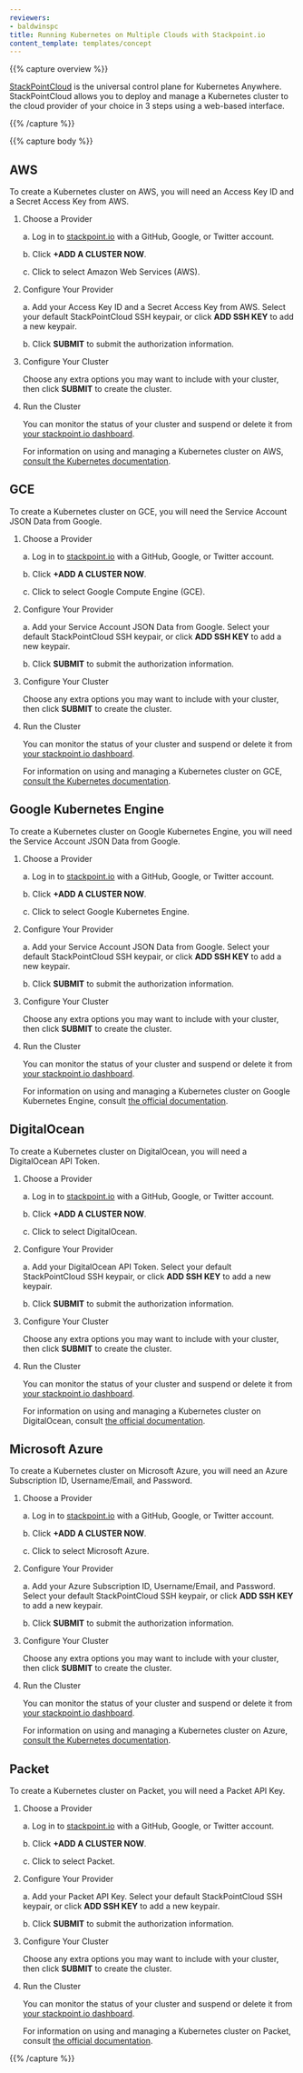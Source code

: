 ```yaml
---
reviewers:
- baldwinspc
title: Running Kubernetes on Multiple Clouds with Stackpoint.io
content_template: templates/concept
---
```


{{% capture overview %}}

[StackPointCloud](https://stackpoint.io/) is the universal control plane for Kubernetes Anywhere. StackPointCloud allows you to deploy and manage a Kubernetes cluster to the cloud provider of your choice in 3 steps using a web-based interface.

{{% /capture %}}

{{% capture body %}}

## AWS

To create a Kubernetes cluster on AWS, you will need an Access Key ID and a Secret Access Key from AWS.

1. Choose a Provider

    a. Log in to [stackpoint.io](https://stackpoint.io) with a GitHub, Google, or Twitter account.

    b. Click **+ADD A CLUSTER NOW**.

    c. Click to select Amazon Web Services (AWS).

1. Configure Your Provider

    a. Add your Access Key ID and a Secret Access Key from AWS. Select your default StackPointCloud SSH keypair, or click **ADD SSH KEY** to add a new keypair.

    b. Click **SUBMIT** to submit the authorization information.

1. Configure Your Cluster

    Choose any extra options you may want to include with your cluster, then click **SUBMIT** to create the cluster.

1. Run the Cluster

    You can monitor the status of your cluster and suspend or delete it from [your stackpoint.io dashboard](https://stackpoint.io/#/clusters).

    For information on using and managing a Kubernetes cluster on AWS, [consult the  Kubernetes documentation](/docs/getting-started-guides/aws/).


## GCE

To create a Kubernetes cluster on GCE, you will need the Service Account JSON Data from Google.

1. Choose a Provider

    a. Log in to [stackpoint.io](https://stackpoint.io) with a GitHub, Google, or Twitter account.

    b. Click **+ADD A CLUSTER NOW**.

    c. Click to select Google Compute Engine (GCE).

1. Configure Your Provider

    a. Add your Service Account JSON Data from Google. Select your default StackPointCloud SSH keypair, or click **ADD SSH KEY** to add a new keypair.

    b. Click **SUBMIT** to submit the authorization information.

1. Configure Your Cluster

    Choose any extra options you may want to include with your cluster, then click **SUBMIT** to create the cluster.

1. Run the Cluster

    You can monitor the status of your cluster and suspend or delete it from [your stackpoint.io dashboard](https://stackpoint.io/#/clusters).

    For information on using and managing a Kubernetes cluster on GCE, [consult the  Kubernetes documentation](/docs/getting-started-guides/gce/).


## Google Kubernetes Engine

To create a Kubernetes cluster on Google Kubernetes Engine, you will need the Service Account JSON Data from Google.

1. Choose a Provider

    a. Log in to [stackpoint.io](https://stackpoint.io) with a GitHub, Google, or Twitter account.

    b. Click **+ADD A CLUSTER NOW**.

    c. Click to select Google Kubernetes Engine.

1. Configure Your Provider

    a. Add your Service Account JSON Data from Google. Select your default StackPointCloud SSH keypair, or click **ADD SSH KEY** to add a new keypair.

    b. Click **SUBMIT** to submit the authorization information.

1. Configure Your Cluster

    Choose any extra options you may want to include with your cluster, then click **SUBMIT** to create the cluster.

1. Run the Cluster

    You can monitor the status of your cluster and suspend or delete it from [your stackpoint.io dashboard](https://stackpoint.io/#/clusters).

    For information on using and managing a Kubernetes cluster on Google Kubernetes Engine, consult [the official documentation](/docs/home/).


## DigitalOcean

To create a Kubernetes cluster on DigitalOcean, you will need a DigitalOcean API Token.

1. Choose a Provider

    a. Log in to [stackpoint.io](https://stackpoint.io) with a GitHub, Google, or Twitter account.

    b. Click **+ADD A CLUSTER NOW**.

    c. Click to select DigitalOcean.

1. Configure Your Provider

    a. Add your DigitalOcean API Token. Select your default StackPointCloud SSH keypair, or click **ADD SSH KEY** to add a new keypair.

    b. Click **SUBMIT** to submit the authorization information.

1. Configure Your Cluster

    Choose any extra options you may want to include with your cluster, then click **SUBMIT** to create the cluster.

1. Run the Cluster

    You can monitor the status of your cluster and suspend or delete it from [your stackpoint.io dashboard](https://stackpoint.io/#/clusters).

    For information on using and managing a Kubernetes cluster on DigitalOcean, consult [the official documentation](/docs/home/).


## Microsoft Azure

To create a Kubernetes cluster on Microsoft Azure, you will need an Azure Subscription ID, Username/Email, and Password.

1. Choose a Provider

    a. Log in to [stackpoint.io](https://stackpoint.io) with a GitHub, Google, or Twitter account.

    b. Click **+ADD A CLUSTER NOW**.

    c. Click to select Microsoft Azure.

1. Configure Your Provider

    a. Add your Azure Subscription ID, Username/Email, and Password. Select your default StackPointCloud SSH keypair, or click **ADD SSH KEY** to add a new keypair.

    b. Click **SUBMIT** to submit the authorization information.

1. Configure Your Cluster

    Choose any extra options you may want to include with your cluster, then click **SUBMIT** to create the cluster.

1. Run the Cluster

    You can monitor the status of your cluster and suspend or delete it from [your stackpoint.io dashboard](https://stackpoint.io/#/clusters).

    For information on using and managing a Kubernetes cluster on Azure, [consult the  Kubernetes documentation](/docs/getting-started-guides/azure/).


## Packet

To create a Kubernetes cluster on Packet, you will need a Packet API Key.

1. Choose a Provider

    a. Log in to [stackpoint.io](https://stackpoint.io) with a GitHub, Google, or Twitter account.

    b. Click **+ADD A CLUSTER NOW**.

    c. Click to select Packet.

1. Configure Your Provider

    a. Add your Packet API Key. Select your default StackPointCloud SSH keypair, or click **ADD SSH KEY** to add a new keypair.

    b. Click **SUBMIT** to submit the authorization information.

1. Configure Your Cluster

    Choose any extra options you may want to include with your cluster, then click **SUBMIT** to create the cluster.

1. Run the Cluster

    You can monitor the status of your cluster and suspend or delete it from [your stackpoint.io dashboard](https://stackpoint.io/#/clusters).

    For information on using and managing a Kubernetes cluster on Packet, consult [the official documentation](/docs/home/).

{{% /capture %}}
